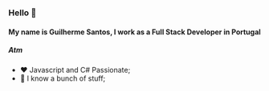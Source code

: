 ### Hello 👋

#### My name is Guilherme Santos, I work as a Full Stack Developer in Portugal

##### Atm

- :heart: Javascript and C# Passionate;
- :robot: I know a bunch of stuff;
  
